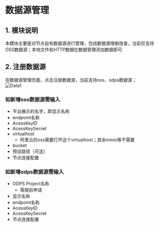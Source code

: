 # 数据源管理

## 1. 模块说明

本模块主要是对节点自有数据源进行管理，包括数据源增删改查，当前仅支持OSS数据源；本地文件和HTTP数据在数据管理添加数据即可

## 2. 注册数据源
在数据源管理页面，点击注册数据源，当前支持oss、odps数据源；  
![Data1](../../imgs/data_source1.png)
### 如新增oss数据源需输入
- 平台展示的名字，即显示名称 
- endpoint名称
- AcessKeyID
- AcessKeySecret
- virtualhost 
  - 阿里云的oss需要打开这个virtualhost；其余minio等不需要
- bucket
- 预设路径（可选）
- 节点连接配置
### 如新增odps数据源需输入   
- ODPS Project名称
  - 需提前申请
- 显示名称
- endpoint名称
- AcessKeyID
- AcessKeySecret
- 节点连接配置